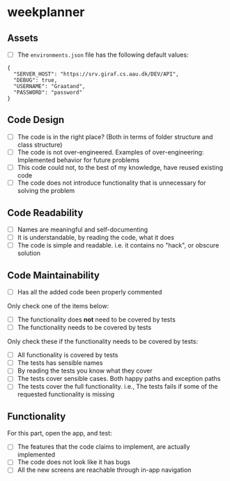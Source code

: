 # weekplanner

## Assets

- [ ] The ``environments.json`` file has the following default values:

```
{
  "SERVER_HOST": "https://srv.giraf.cs.aau.dk/DEV/API",
  "DEBUG": true,
  "USERNAME": "Graatand",
  "PASSWORD": "password"
}
```

## Code Design

- [ ] The code is in the right place? (Both in terms of folder structure and class structure)
- [ ] The code is not over-engineered. Examples of over-engineering: Implemented behavior for future problems     
- [ ] This code could not, to the best of my knowledge, have reused existing code
- [ ] The code does not introduce functionality that is unnecessary for solving the problem

## Code Readability

- [ ] Names are meaningful and self-documenting
- [ ] It is understandable, by reading the code, what it does
- [ ] The code is simple and readable. i.e. it contains no \"hack\", or obscure solution   

## Code Maintainability

- [ ] Has all the added code been properly commented

Only check one of the items below:

- [ ] The functionality does **not** need to be covered by tests
- [ ] The functionality needs to be covered by tests

Only check these if the functionality needs to be covered by tests:

- [ ] All functionality is covered by tests
- [ ] The tests has sensible names
- [ ] By reading the tests you know what they cover
- [ ] The tests cover sensible cases. Both happy paths and exception paths
- [ ] The tests cover the full functionality. i.e., The tests fails if some of the requested functionality is missing

## Functionality

For this part, open the app, and test:

- [ ] The features that the code claims to implement, are actually implemented
- [ ] The code does not look like it has bugs
- [ ] All the new screens are reachable through in-app navigation